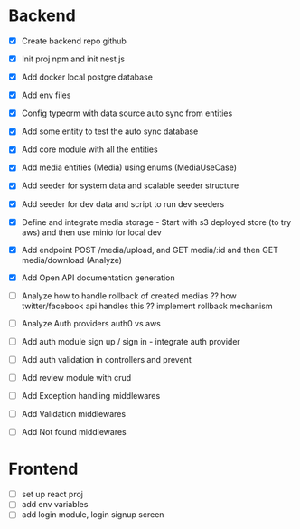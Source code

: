 # Backend

- [x] Create backend repo github
- [x] Init proj npm and init nest js
- [x] Add docker local postgre database
- [x] Add env files
- [x] Config typeorm with data source auto sync from entities
- [x] Add some entity to test the auto sync database
- [x] Add core module with all the entities
- [x] Add media entities (Media) using enums (MediaUseCase)
- [x] Add seeder for system data and scalable seeder structure
- [x] Add seeder for dev data and script to run dev seeders
- [x] Define and integrate media storage - Start with s3 deployed store (to try aws) and then use minio for local dev
- [x] Add endpoint POST /media/upload, and GET media/:id and then GET media/download (Analyze)
- [x] Add Open API documentation generation

- [ ] Analyze how to handle rollback of created medias ?? how twitter/facebook api handles this ?? implement rollback mechanism

- [ ] Analyze Auth providers auth0 vs aws
- [ ] Add auth module sign up / sign in - integrate auth provider
- [ ] Add auth validation in controllers and prevent
- [ ] Add review module with crud

- [ ] Add Exception handling middlewares
- [ ] Add Validation middlewares
- [ ] Add Not found middlewares

# Frontend

- [ ] set up react proj
- [ ] add env variables
- [ ] add login module, login signup screen
